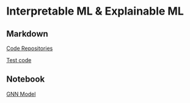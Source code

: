 # Interpretable ML & Explainable ML
## Markdown
[Code Repositories](./Code%20repositories.md)

[Test code](./Test%20code.md)
## Notebook
[GNN Model](./GNN%20Model.ipynb)


